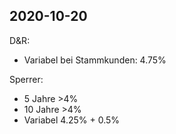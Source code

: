 


## 2020-10-20

D&R:
- Variabel bei Stammkunden: 4.75%

Sperrer:
- 5 Jahre >4%
- 10 Jahre >4%
- Variabel 4.25% + 0.5%




